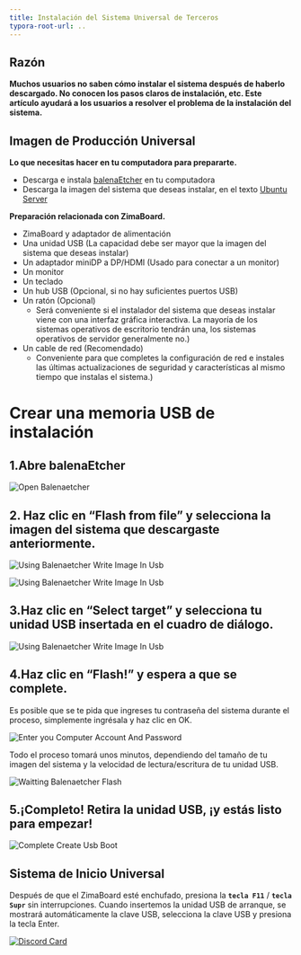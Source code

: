 ```yaml
---
title: Instalación del Sistema Universal de Terceros
typora-root-url: ..
---
```

## Razón

**Muchos usuarios no saben cómo instalar el sistema después de haberlo descargado. No conocen los pasos claros de instalación, etc. Este artículo ayudará a los usuarios a resolver el problema de la instalación del sistema.**

## Imagen de Producción Universal

**Lo que necesitas hacer en tu computadora para prepararte.**
- Descarga e instala [balenaEtcher](https://www.balena.io/etcher/) en tu computadora
- Descarga la imagen del sistema que deseas instalar, en el texto [Ubuntu Server](https://ubuntu.com/download/server)
  

**Preparación relacionada con ZimaBoard.**

- ZimaBoard y adaptador de alimentación
- Una unidad USB (La capacidad debe ser mayor que la imagen del sistema que deseas instalar)
- Un adaptador miniDP a DP/HDMI (Usado para conectar a un monitor)
- Un monitor
- Un teclado
- Un hub USB (Opcional, si no hay suficientes puertos USB)
- Un ratón (Opcional)
  - Será conveniente si el instalador del sistema que deseas instalar viene con una interfaz gráfica interactiva. La mayoría de los sistemas operativos de escritorio tendrán una, los sistemas operativos de servidor generalmente no.)
- Un cable de red (Recomendado)
  - Conveniente para que completes la configuración de red e instales las últimas actualizaciones de seguridad y características al mismo tiempo que instalas el sistema.)

# Crear una memoria USB de instalación

## 1.Abre balenaEtcher


![Open Balenaetcher](/images/Installing-Ubuntu-System/install-ubuntu-system-open-balenaetcher.jpg)

## 2. Haz clic en “Flash from file” y selecciona la imagen del sistema que descargaste anteriormente.

![Using Balenaetcher Write Image In Usb](/images/Installing-Ubuntu-System/intall-ubuntu-system-choose-image-in-balenaetcher.png)


![Using Balenaetcher Write Image In Usb](/images/Installing-Ubuntu-System/install-ubuntu-system-choose-image-in-balenaetcher1.png)

## 3.Haz clic en “Select target” y selecciona tu unidad USB insertada en el cuadro de diálogo.

![Using Balenaetcher Write Image In Usb](/images/Installing-Ubuntu-System/install-ubuntu-system-choose-usb-disk.png)

## 4.Haz clic en “Flash!” y espera a que se complete.
Es posible que se te pida que ingreses tu contraseña del sistema durante el proceso, simplemente ingrésala y haz clic en OK.

![Enter you Computer Account And Password](/images/Installing-Ubuntu-System/install-ubuntu-system-enter-password.png)

Todo el proceso tomará unos minutos, dependiendo del tamaño de tu imagen del sistema y la velocidad de lectura/escritura de tu unidad USB.

![Waitting Balenaetcher Flash](/images/Installing-Ubuntu-System/install-ubuntu-system-makeing-image.png)

## 5.¡Completo! Retira la unidad USB, ¡y estás listo para empezar!

![Complete Create Usb Boot](/images/Installing-Ubuntu-System/install-ubuntu-system-image-complete.png)

## Sistema de Inicio Universal

Después de que el ZimaBoard esté enchufado, presiona la **`tecla F11`** / **`tecla Supr`** sin interrupciones. Cuando insertemos la unidad USB de arranque, se mostrará automáticamente la clave USB, selecciona la clave USB y presiona la tecla Enter.

[![Discord Card](https://discordapp.com/api/guilds/884667213326463016/widget.png?style=banner2)](https://discord.gg/knqAbbBbeX)